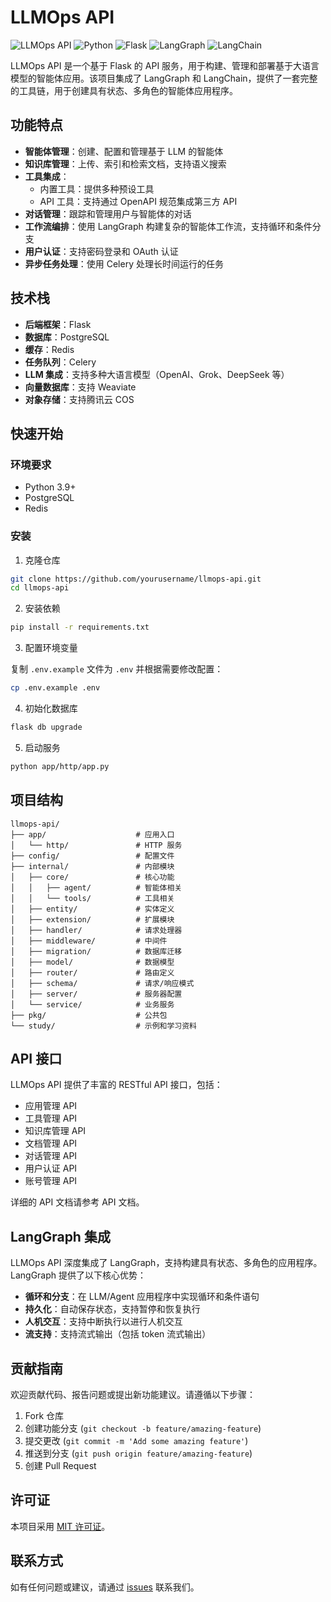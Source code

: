 # LLMOps API

![LLMOps API](https://img.shields.io/badge/LLMOps-API-blue)
![Python](https://img.shields.io/badge/Python-3.9+-green)
![Flask](https://img.shields.io/badge/Flask-2.0+-red)
![LangGraph](https://img.shields.io/badge/LangGraph-latest-orange)
![LangChain](https://img.shields.io/badge/LangChain-latest-yellow)

LLMOps API 是一个基于 Flask 的 API 服务，用于构建、管理和部署基于大语言模型的智能体应用。该项目集成了 LangGraph 和 LangChain，提供了一套完整的工具链，用于创建具有状态、多角色的智能体应用程序。

## 功能特点

- **智能体管理**：创建、配置和管理基于 LLM 的智能体
- **知识库管理**：上传、索引和检索文档，支持语义搜索
- **工具集成**：
  - 内置工具：提供多种预设工具
  - API 工具：支持通过 OpenAPI 规范集成第三方 API
- **对话管理**：跟踪和管理用户与智能体的对话
- **工作流编排**：使用 LangGraph 构建复杂的智能体工作流，支持循环和条件分支
- **用户认证**：支持密码登录和 OAuth 认证
- **异步任务处理**：使用 Celery 处理长时间运行的任务

## 技术栈

- **后端框架**：Flask
- **数据库**：PostgreSQL
- **缓存**：Redis
- **任务队列**：Celery
- **LLM 集成**：支持多种大语言模型（OpenAI、Grok、DeepSeek 等）
- **向量数据库**：支持 Weaviate
- **对象存储**：支持腾讯云 COS

## 快速开始

### 环境要求

- Python 3.9+
- PostgreSQL
- Redis

### 安装

1. 克隆仓库

```bash
git clone https://github.com/yourusername/llmops-api.git
cd llmops-api
```

2. 安装依赖

```bash
pip install -r requirements.txt
```

3. 配置环境变量

复制 `.env.example` 文件为 `.env` 并根据需要修改配置：

```bash
cp .env.example .env
```

4. 初始化数据库

```bash
flask db upgrade
```

5. 启动服务

```bash
python app/http/app.py
```

## 项目结构

```
llmops-api/
├── app/                    # 应用入口
│   └── http/               # HTTP 服务
├── config/                 # 配置文件
├── internal/               # 内部模块
│   ├── core/               # 核心功能
│   │   ├── agent/          # 智能体相关
│   │   └── tools/          # 工具相关
│   ├── entity/             # 实体定义
│   ├── extension/          # 扩展模块
│   ├── handler/            # 请求处理器
│   ├── middleware/         # 中间件
│   ├── migration/          # 数据库迁移
│   ├── model/              # 数据模型
│   ├── router/             # 路由定义
│   ├── schema/             # 请求/响应模式
│   ├── server/             # 服务器配置
│   └── service/            # 业务服务
├── pkg/                    # 公共包
└── study/                  # 示例和学习资料
```

## API 接口

LLMOps API 提供了丰富的 RESTful API 接口，包括：

- 应用管理 API
- 工具管理 API
- 知识库管理 API
- 文档管理 API
- 对话管理 API
- 用户认证 API
- 账号管理 API

详细的 API 文档请参考 API 文档。

## LangGraph 集成

LLMOps API 深度集成了 LangGraph，支持构建具有状态、多角色的应用程序。LangGraph 提供了以下核心优势：

- **循环和分支**：在 LLM/Agent 应用程序中实现循环和条件语句
- **持久化**：自动保存状态，支持暂停和恢复执行
- **人机交互**：支持中断执行以进行人机交互
- **流支持**：支持流式输出（包括 token 流式输出）

## 贡献指南

欢迎贡献代码、报告问题或提出新功能建议。请遵循以下步骤：

1. Fork 仓库
2. 创建功能分支 (`git checkout -b feature/amazing-feature`)
3. 提交更改 (`git commit -m 'Add some amazing feature'`)
4. 推送到分支 (`git push origin feature/amazing-feature`)
5. 创建 Pull Request

## 许可证

本项目采用 [MIT 许可证](LICENSE)。

## 联系方式

如有任何问题或建议，请通过 [issues](https://github.com/yourusername/llmops-api/issues) 联系我们。
